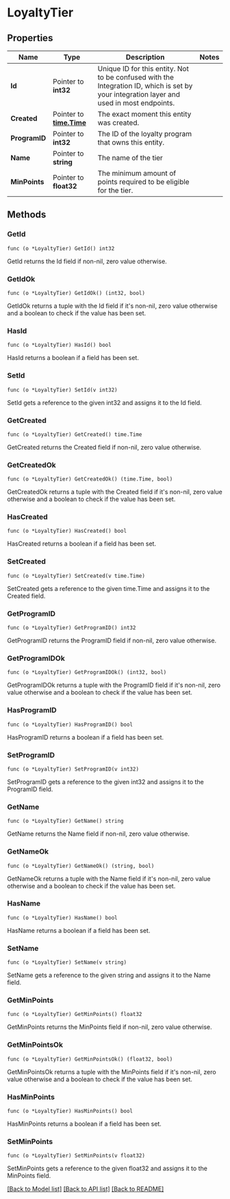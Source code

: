 # LoyaltyTier

## Properties

Name | Type | Description | Notes
------------ | ------------- | ------------- | -------------
**Id** | Pointer to **int32** | Unique ID for this entity. Not to be confused with the Integration ID, which is set by your integration layer and used in most endpoints. | 
**Created** | Pointer to [**time.Time**](time.Time.md) | The exact moment this entity was created. | 
**ProgramID** | Pointer to **int32** | The ID of the loyalty program that owns this entity. | 
**Name** | Pointer to **string** | The name of the tier | 
**MinPoints** | Pointer to **float32** | The minimum amount of points required to be eligible for the tier. | 

## Methods

### GetId

`func (o *LoyaltyTier) GetId() int32`

GetId returns the Id field if non-nil, zero value otherwise.

### GetIdOk

`func (o *LoyaltyTier) GetIdOk() (int32, bool)`

GetIdOk returns a tuple with the Id field if it's non-nil, zero value otherwise
and a boolean to check if the value has been set.

### HasId

`func (o *LoyaltyTier) HasId() bool`

HasId returns a boolean if a field has been set.

### SetId

`func (o *LoyaltyTier) SetId(v int32)`

SetId gets a reference to the given int32 and assigns it to the Id field.

### GetCreated

`func (o *LoyaltyTier) GetCreated() time.Time`

GetCreated returns the Created field if non-nil, zero value otherwise.

### GetCreatedOk

`func (o *LoyaltyTier) GetCreatedOk() (time.Time, bool)`

GetCreatedOk returns a tuple with the Created field if it's non-nil, zero value otherwise
and a boolean to check if the value has been set.

### HasCreated

`func (o *LoyaltyTier) HasCreated() bool`

HasCreated returns a boolean if a field has been set.

### SetCreated

`func (o *LoyaltyTier) SetCreated(v time.Time)`

SetCreated gets a reference to the given time.Time and assigns it to the Created field.

### GetProgramID

`func (o *LoyaltyTier) GetProgramID() int32`

GetProgramID returns the ProgramID field if non-nil, zero value otherwise.

### GetProgramIDOk

`func (o *LoyaltyTier) GetProgramIDOk() (int32, bool)`

GetProgramIDOk returns a tuple with the ProgramID field if it's non-nil, zero value otherwise
and a boolean to check if the value has been set.

### HasProgramID

`func (o *LoyaltyTier) HasProgramID() bool`

HasProgramID returns a boolean if a field has been set.

### SetProgramID

`func (o *LoyaltyTier) SetProgramID(v int32)`

SetProgramID gets a reference to the given int32 and assigns it to the ProgramID field.

### GetName

`func (o *LoyaltyTier) GetName() string`

GetName returns the Name field if non-nil, zero value otherwise.

### GetNameOk

`func (o *LoyaltyTier) GetNameOk() (string, bool)`

GetNameOk returns a tuple with the Name field if it's non-nil, zero value otherwise
and a boolean to check if the value has been set.

### HasName

`func (o *LoyaltyTier) HasName() bool`

HasName returns a boolean if a field has been set.

### SetName

`func (o *LoyaltyTier) SetName(v string)`

SetName gets a reference to the given string and assigns it to the Name field.

### GetMinPoints

`func (o *LoyaltyTier) GetMinPoints() float32`

GetMinPoints returns the MinPoints field if non-nil, zero value otherwise.

### GetMinPointsOk

`func (o *LoyaltyTier) GetMinPointsOk() (float32, bool)`

GetMinPointsOk returns a tuple with the MinPoints field if it's non-nil, zero value otherwise
and a boolean to check if the value has been set.

### HasMinPoints

`func (o *LoyaltyTier) HasMinPoints() bool`

HasMinPoints returns a boolean if a field has been set.

### SetMinPoints

`func (o *LoyaltyTier) SetMinPoints(v float32)`

SetMinPoints gets a reference to the given float32 and assigns it to the MinPoints field.


[[Back to Model list]](../README.md#documentation-for-models) [[Back to API list]](../README.md#documentation-for-api-endpoints) [[Back to README]](../README.md)


